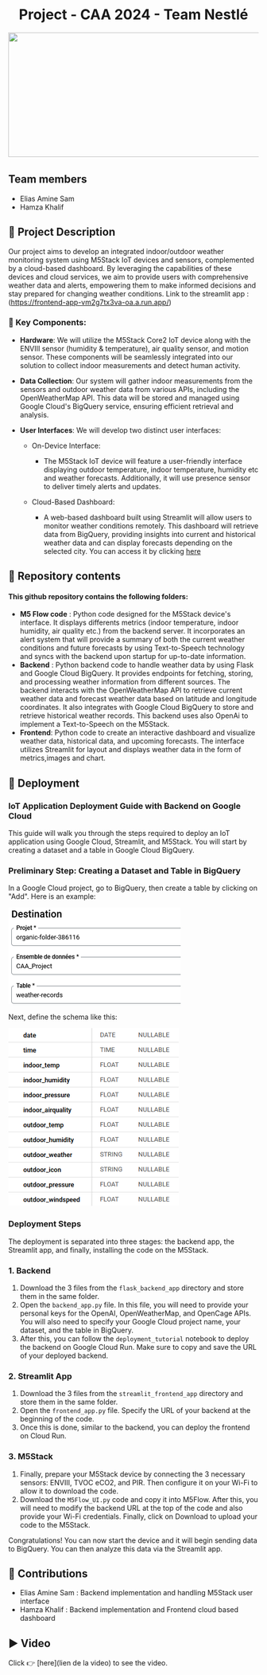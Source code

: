 <h1 align="center">Project - CAA 2024 - Team Nestlé</h1>
<p align="center">
<img src="https://www.rts.ch/2017/10/10/10/13/8987311.image" width="1000" height="250"/> <br>
 </p>
 
## Team members 
* Elias Amine Sam
* Hamza Khalif


## 🚧   Project Description  
Our project aims to develop an integrated indoor/outdoor weather monitoring system using M5Stack IoT devices and sensors, complemented by a cloud-based dashboard. By leveraging the capabilities of these devices and cloud services, we aim to provide users with comprehensive weather data and alerts, empowering them to make informed decisions and stay prepared for changing weather conditions.
Link to the streamlit app : (https://frontend-app-vm2g7tx3va-oa.a.run.app/)

### 🔑 Key Components:

* **Hardware**: We will utilize the M5Stack Core2 IoT device along with the ENVIII sensor (humidity & temperature), air quality sensor, and motion sensor. These components will be seamlessly integrated into our solution to collect indoor measurements and detect human activity.

* **Data Collection**: Our system will gather indoor measurements from the sensors and outdoor weather data from various APIs, including the OpenWeatherMap API. This data will be stored and managed using Google Cloud's BigQuery service, ensuring efficient retrieval and analysis.

* **User Interfaces**: We will develop two distinct user interfaces:
    - On-Device Interface: 
        - The M5Stack IoT device will feature a user-friendly interface displaying outdoor temperature, indoor temperature, humidity etc and weather forecasts. Additionally, it will use presence sensor to deliver timely alerts and updates.

    - Cloud-Based Dashboard: 
        - A web-based dashboard built using Streamlit will allow users to monitor weather conditions remotely. This dashboard will retrieve data from BigQuery, providing insights into current and historical weather data and can display forecasts depending on the selected city. 
You can access it by clicking [here](https://frontend-app-vm2g7tx3va-oa.a.run.app/)


## 📙  Repository contents

#### This github repository contains the following folders:
* **M5 Flow code** : Python code designed for the M5Stack device's interface. It displays differents metrics (indoor temperature, indoor humidity, air quality etc.) from the backend server. It incorporates an alert system that will provide a summary of both the current weather conditions and future forecasts by using Text-to-Speech technology and syncs with the backend upon startup for up-to-date information.
* **Backend** : Python backend code to handle weather data by using Flask and Google Cloud BigQuery. It provides endpoints for fetching, storing, and processing weather information from different sources. The backend interacts with the OpenWeatherMap API to retrieve current weather data and forecast weather data based on latitude and longitude coordinates. It also integrates with Google Cloud BigQuery to store and retrieve historical weather records. This backend uses also OpenAi to implement a Text-to-Speech on the M5Stack.
* **Frontend**: Python code to create an interactive dashboard and visualize weather data, historical data, and upcoming forecasts. The interface utilizes Streamlit for layout and displays weather data in the form of metrics,images and chart.

## 🚀   Deployment 
### IoT Application Deployment Guide with Backend on Google Cloud

This guide will walk you through the steps required to deploy an IoT application using Google Cloud, Streamlit, and M5Stack. You will start by creating a dataset and a table in Google Cloud BigQuery.

### Preliminary Step: Creating a Dataset and Table in BigQuery

In a Google Cloud project, go to BigQuery, then create a table by clicking on "Add". Here is an example: 

![Creating Table in BigQuery](Images/Table.png)

Next, define the schema like this: 

![Scheme](Images/Scheme.png)

### Deployment Steps

The deployment is separated into three stages: the backend app, the Streamlit app, and finally, installing the code on the M5Stack.

### 1. Backend

1. Download the 3 files from the `flask_backend_app` directory and store them in the same folder.
2. Open the `backend_app.py` file. In this file, you will need to provide your personal keys for the OpenAI, OpenWeatherMap, and OpenCage APIs. You will also need to specify your Google Cloud project name, your dataset, and the table in BigQuery.
3. After this, you can follow the `deployment_tutorial` notebook to deploy the backend on Google Cloud Run. Make sure to copy and save the URL of your deployed backend.

### 2. Streamlit App

1. Download the 3 files from the `streamlit_frontend_app` directory and store them in the same folder.
2. Open the `frontend_app.py` file. Specify the URL of your backend at the beginning of the code.
3. Once this is done, similar to the backend, you can deploy the frontend on Cloud Run.

### 3. M5Stack

1. Finally, prepare your M5Stack device by connecting the 3 necessary sensors: ENVIII, TVOC eCO2, and PIR. Then configure it on your Wi-Fi to allow it to download the code.
2. Download the `M5Flow_UI.py` code and copy it into M5Flow. After this, you will need to modify the backend URL at the top of the code and also provide your Wi-Fi credentials. Finally, click on Download to upload your code to the M5Stack.

Congratulations! You can now start the device and it will begin sending data to BigQuery. You can then analyze this data via the Streamlit app.

 

## 🤝   Contributions
* Elias Amine Sam : Backend implementation and handling M5Stack user interface
* Hamza Khalif : Backend implementation and Frontend cloud based dashboard

## ▶️   Video  
Click 👉 [here](lien de la video) to see the video. 
